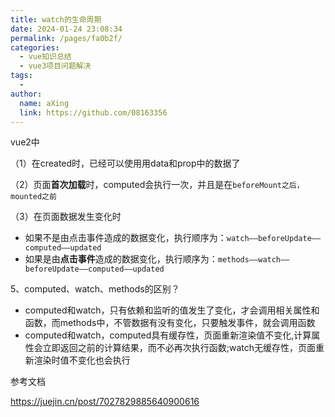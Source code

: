 ```yaml
---
title: watch的生命周期
date: 2024-01-24 23:08:34
permalink: /pages/fa0b2f/
categories:
  - vue知识总结
  - vue3项目问题解决
tags:
  - 
author: 
  name: aXing
  link: https://github.com/08163356
---
```


vue2中

（1）在created时，已经可以使用用data和prop中的数据了

（2）页面**首次加载**时，computed会执行一次，并且是在`beforeMount之后，mounted之前`

（3）在页面数据发生变化时

- 如果不是由点击事件造成的数据变化，执行顺序为：`watch——beforeUpdate——computed——updated`
- 如果是由**点击事件**造成的数据变化，执行顺序为：`methods——watch——beforeUpdate——computed——updated`

5、computed、watch、methods的区别？

- computed和watch，只有依赖和监听的值发生了变化，才会调用相关属性和函数，而methods中，不管数据有没有变化，只要触发事件，就会调用函数
- computed和watch，computed具有缓存性，页面重新渲染值不变化,计算属性会立即返回之前的计算结果，而不必再次执行函数;watch无缓存性，页面重新渲染时值不变化也会执行
<!-- more -->



参考文档

https://juejin.cn/post/7027829885640900616